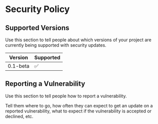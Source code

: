 # Security Policy

## Supported Versions

Use this section to tell people about which versions of your project are
currently being supported with security updates.

| Version    |   Supported        |
| ---------- | ------------------ |
| 0.1-beta   | :white_check_mark: |


## Reporting a Vulnerability

Use this section to tell people how to report a vulnerability.

Tell them where to go, how often they can expect to get an update on a
reported vulnerability, what to expect if the vulnerability is accepted or
declined, etc.
